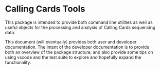 # Calling Cards Tools

This package is intended to provide both command line utilities as well as 
useful objects for the processing and analysis of Calling Cards sequencing 
data.  

This document (will eventually) provides both user and developer documentation. The intent of the 
developer documentation is to provide both an overview of the package structure, 
and also provide some tips on using vscode and the test suite to explore and 
hopefully expand the functionality.